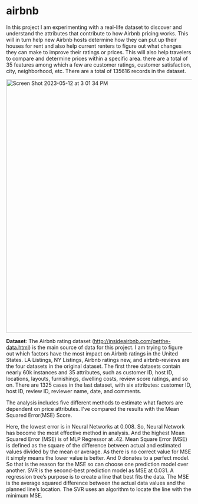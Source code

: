 # airbnb

In this project I am experimenting with a real-life dataset to discover and understand the attributes that contribute to how Airbnb pricing
works. This will in turn help new Airbnb hosts determine how they can put up their houses for rent and also help current renters to figure out what changes they can make to improve their ratings or prices. This will also help travelers to compare and determine prices within a specific area. there are a total of 35 features among which a few are customer ratings, customer satisfaction, city, neighborhood, etc. There are a total of 135616 records in the dataset.

<img width="688" alt="Screen Shot 2023-05-12 at 3 01 34 PM" src="https://github.com/srirakshareddy/airbnb/assets/132956605/b6b94abb-14f3-4997-a790-93ffd77ebc05">

**Dataset**: The Airbnb rating dataset (http://insideairbnb.com/getthe-data.html) is the main source of data for this project. I am trying to figure out which factors have the most impact on Airbnb ratings in the United States. LA Listings, NY Listings, Airbnb ratings new, and airbnb-reviews are the four datasets in the original dataset. The first three datasets contain nearly 60k instances and 35 attributes, such as customer ID, host ID, locations, layouts, furnishings, dwelling costs, review score ratings, and so on. There are 1325 cases in the last dataset, with six attributes: customer ID, host ID, review ID, reviewer name, date, and comments.

The analysis includes five different methods to estimate what factors are dependent on price attributes. I've compared the results with the Mean Squared Error(MSE) Score.

Here, the lowest error is in Neural Networks at 0.008. So, Neural Network has become the most effective method in analysis. And the highest Mean Squared Error (MSE) is of MLP Regressor at .42. Mean Square Error (MSE) is defined as the square of the difference between actual and estimated values divided by the mean or average. As there is no correct value for MSE it simply means the lower value is better. And 0 donates to a perfect model. So that is the reason for the MSE so can choose one prediction model over another. SVR is the second-best prediction model as MSE at 0.031. A regression tree’s purpose is to create a line that best fits the data. The MSE is the average squared difference between the actual data values and the planned line’s location. The SVR uses an algorithm to locate the line with the minimum MSE.
